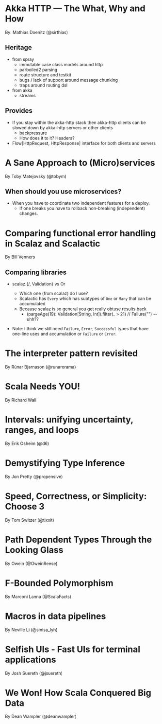 # Akka HTTP — The What, Why and How
By: Mathias Doenitz (@sirthias)

## Heritage

- from spray
  - immutable case class models around http
  - parboiled2 parsing
  - route structure and testkit
  - bugs / lack of support around message chunking
  - traps around routing dsl
- from akka
  - streams

## Provides

- If you stay within the akka-http stack then akka-http clients can be slowed down by akka-http servers or other clients
  - backpressure
  - How does it to it? Headers?
- Flow[HttpRequest, HttpResponse] interface for both clients and servers

# A Sane Approach to (Micro)services
By Toby Matejovsky (@tobym)

## When should you use microservices?

- When you have to coordinate two independent features for a deploy.
  - If one breaks you have to rollback non-breaking (independent) changes.

# Comparing functional error handling in Scalaz and Scalactic
By Bill Venners

## Comparing libraries

- scalaz.{\/, Validation} vs Or
  - Which one (from scalaz) do I use?
  - Scalactic has `Every` which has subtypes of `One` or `Many` that can be accumulated
  - Because scalaz is so general you get really obtuse results back
    - (pargeAge(19): Validation[String, Int]).filter(_ > 21) // Failure("") -- uhh??

- Note: I think we still need `Failure`, `Error`, `Successful` types that have one-line uses and accumulation or `Failure` or `Error`.

# The interpreter pattern revisited
By Rúnar Bjarnason (@runarorama)



# Scala Needs YOU!
By Richard Wall


# Intervals: unifying uncertainty, ranges, and loops
By Erik Osheim (@d6)


# Demystifying Type Inference
By Jon Pretty (@propensive)


# Speed, Correctness, or Simplicity: Choose 3
By Tom Switzer (@tixxit)


# Path Dependent Types Through the Looking Glass
By Owein (@OweinReese)


# F-Bounded Polymorphism
By Marconi Lanna (@ScalaFacts)


# Macros in data pipelines
By Neville Li (@sinisa_lyh)


# Selfish UIs - Fast UIs for terminal applications
By Josh Suereth (@jsuereth)


# We Won! How Scala Conquered Big Data
By Dean Wampler (@deanwampler)
